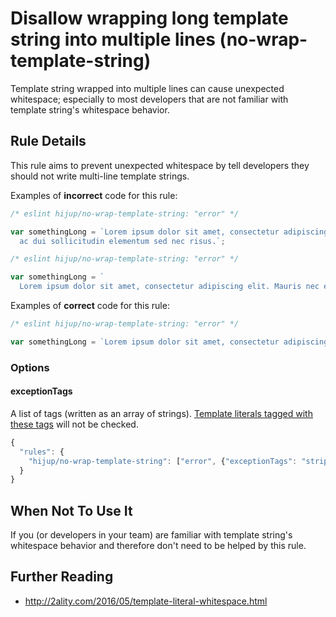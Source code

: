 # Disallow wrapping long template string into multiple lines (no-wrap-template-string)

Template string wrapped into multiple lines can cause unexpected whitespace; especially to most developers that are not familiar with template string's whitespace behavior.


## Rule Details

This rule aims to prevent unexpected whitespace by tell developers they should not write multi-line template strings.

Examples of **incorrect** code for this rule:

```js
/* eslint hijup/no-wrap-template-string: "error" */

var somethingLong = `Lorem ipsum dolor sit amet, consectetur adipiscing elit. Mauris nec eros
  ac dui sollicitudin elementum sed nec risus.`;
```

```js
/* eslint hijup/no-wrap-template-string: "error" */

var somethingLong = `
  Lorem ipsum dolor sit amet, consectetur adipiscing elit. Mauris nec eros ac dui sollicitudin elementum sed nec risus.`;
```


Examples of **correct** code for this rule:

```js
/* eslint hijup/no-wrap-template-string: "error" */

var somethingLong = `Lorem ipsum dolor sit amet, consectetur adipiscing elit. Mauris nec eros ac dui sollicitudin elementum sed nec risus.`;
```


### Options

#### exceptionTags

A list of tags (written as an array of strings). [Template literals tagged with these tags](https://developer.mozilla.org/en/docs/Web/JavaScript/Reference/Template_literals#Tagged_template_literals) will not be checked.

```js
{
  "rules": {
    "hijup/no-wrap-template-string": ["error", {"exceptionTags": "stripIndents", "oneLineTrim"}] // All template literals tagged with "stripIndents" or "oneLineTrim" will not be checked.
  }
}
```


## When Not To Use It

If you (or developers in your team) are familiar with template string's whitespace behavior and therefore don't need to be helped by this rule.

## Further Reading

* http://2ality.com/2016/05/template-literal-whitespace.html
